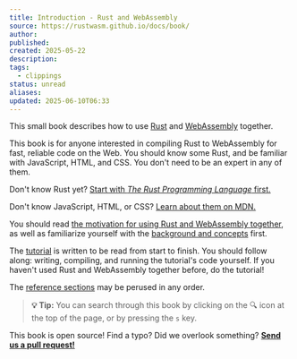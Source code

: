 ```yaml
---
title: Introduction - Rust and WebAssembly
source: https://rustwasm.github.io/docs/book/
author: 
published: 
created: 2025-05-22
description: 
tags:
  - clippings
status: unread
aliases: 
updated: 2025-06-10T06:33
---
```

This small book describes how to use [Rust](https://www.rust-lang.org/) and [WebAssembly](https://webassembly.org/) together.

This book is for anyone interested in compiling Rust to WebAssembly for fast, reliable code on the Web. You should know some Rust, and be familiar with JavaScript, HTML, and CSS. You don't need to be an expert in any of them.

Don't know Rust yet? [Start with *The Rust Programming Language* first.](https://doc.rust-lang.org/book/)

Don't know JavaScript, HTML, or CSS? [Learn about them on MDN.](https://developer.mozilla.org/en-US/docs/Learn)

You should read [the motivation for using Rust and WebAssembly together](https://rustwasm.github.io/docs/book/why-rust-and-webassembly.html), as well as familiarize yourself with the [background and concepts](https://rustwasm.github.io/docs/book/background-and-concepts.html) first.

The [tutorial](https://rustwasm.github.io/docs/book/game-of-life/introduction.html) is written to be read from start to finish. You should follow along: writing, compiling, and running the tutorial's code yourself. If you haven't used Rust and WebAssembly together before, do the tutorial!

The [reference sections](https://rustwasm.github.io/docs/book/reference/index.html) may be perused in any order.

> **💡 Tip:** You can search through this book by clicking on the 🔍 icon at the top of the page, or by pressing the `s` key.

This book is open source! Find a typo? Did we overlook something? [**Send us a pull request!**](https://github.com/rustwasm/book)